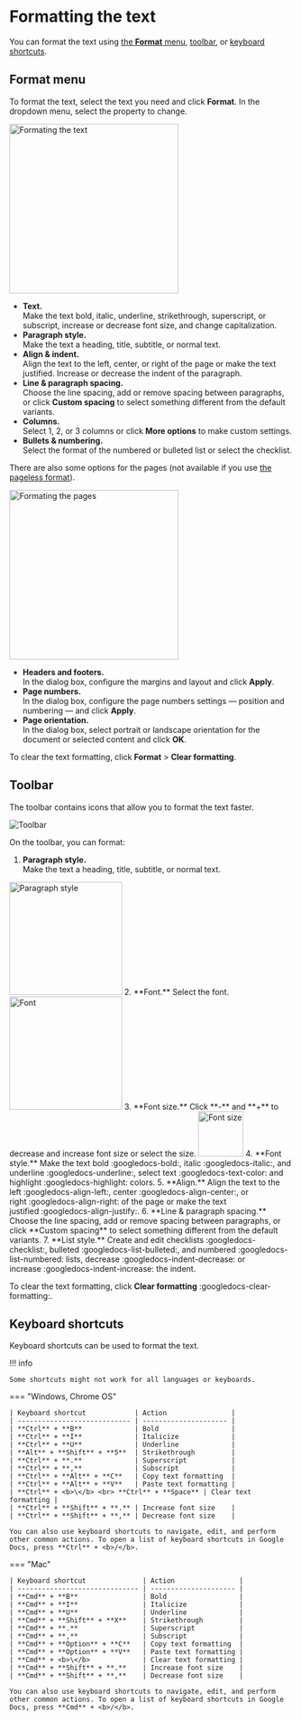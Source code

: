 # Formatting the text

You can format the text using [the **Format** menu](#format-menu), [toolbar](#toolbar), or [keyboard shortcuts](#keyboard-shortcuts).

## Format menu

To format the text, select the text you need and click **Format**. In the dropdown menu, select the property to change.

<img alt="Formating the text" src="/src/img/text-formatting.jpg" class="img-border" width="300px">

* **Text.**  
  Make the text bold, italic, underline, strikethrough, superscript, or subscript, increase or decrease font size, and change capitalization.
* **Paragraph style.**  
  Make the text a heading, title, subtitle, or normal text.
* **Align & indent.**  
  Align the text to the left, center, or right of the page or make the text justified. Increase or decrease the indent of the paragraph.
* **Line & paragraph spacing.**  
  Choose the line spacing, add or remove spacing between paragraphs, or click **Custom spacing** to select something different from the default variants.
* **Columns.**  
  Select 1, 2, or 3 columns or click **More options** to make custom settings.
* **Bullets & numbering.**  
  Select the format of the numbered or bulleted list or select the checklist.

There are also some options for the pages (not available if you use [the pageless format](/src/managing-page-settings/#fn:1)).

<img alt="Formating the pages" src="/src/img/page-formatting.jpg" class="img-border" width="300px">

* **Headers and footers.**  
  In the dialog box, configure the margins and layout and click **Apply**.
* **Page numbers.**  
  In the dialog box, configure the page numbers settings — position and numbering — and click **Apply**.
* **Page orientation.**  
  In the dialog box, select portrait or landscape orientation for the document or selected content and click **OK**.

To clear the text formatting, click **Format** > **Clear formatting**.

## Toolbar

The toolbar contains icons that allow you to format the text faster.

<img alt="Toolbar" src="/src/img/toolbar.jpg" class="img-border">

On the toolbar, you can format:

1. **Paragraph style.**  
   Make the text a heading, title, subtitle, or normal text.  
  <img alt="Paragraph style" src="/src/img/paragraph-style.jpg" class="img-border" width="200px">
2. **Font.**  
   Select the font.  
  <img alt="Font" src="/src/img/font.jpg" class="img-border" width="200px">
3. **Font size.**  
   Click **-** and **+** to decrease and increase font size or select the size.  
  <img alt="Font size" src="/src/img/font-size.jpg" class="img-border" width="80px">
4. **Font style.**   
  Make the text bold&nbsp;:googledocs-bold:, italic&nbsp;:googledocs-italic:, and underline&nbsp;:googledocs-underline:, select text&nbsp;:googledocs-text-color: and highlight&nbsp;:googledocs-highlight: colors.
5. **Align.**  
  Align the text to the left&nbsp;:googledocs-align-left:, center&nbsp;:googledocs-align-center:, or right&nbsp;:googledocs-align-right: of the page or make the text justified&nbsp;:googledocs-align-justify:.
6. **Line & paragraph spacing.**  
  Choose the line spacing, add or remove spacing between paragraphs, or click **Custom spacing** to select something different from the default variants.
7. **List style.**  
  Create and edit checklists&nbsp;:googledocs-checklist:, bulleted&nbsp;:googledocs-list-bulleted:, and numbered&nbsp;:googledocs-list-numbered: lists, decrease&nbsp;:googledocs-indent-decrease: or increase&nbsp;:googledocs-indent-increase: the indent. 

To clear the text formatting, click **Clear formatting**&nbsp;:googledocs-clear-formatting:.

## Keyboard shortcuts

Keyboard shortcuts can be used to format the text.

!!! info

    Some shortcuts might not work for all languages or keyboards.

=== "Windows, Chrome OS"

    | Keyboard shortcut            | Action                |
    | ---------------------------- | --------------------- |
    | **Ctrl** + **B**             | Bold                  |
    | **Ctrl** + **I**             | Italicize             |
    | **Ctrl** + **U**             | Underline             |
    | **Alt** + **Shift** + **5**  | Strikethrough         |
    | **Ctrl** + **.**             | Superscript           |
    | **Ctrl** + **,**             | Subscript             |
    | **Ctrl** + **Alt** + **C**   | Copy text formatting  |
    | **Ctrl** + **Alt** + **V**   | Paste text formatting |
    | **Ctrl** + <b>\</b> <br> **Ctrl** + **Space** | Clear text formatting |
    | **Ctrl** + **Shift** + **.** | Increase font size    |
    | **Ctrl** + **Shift** + **,** | Decrease font size    |

    You can also use keyboard shortcuts to navigate, edit, and perform other common actions. To open a list of keyboard shortcuts in Google Docs, press **Ctrl** + <b>/</b>.

=== "Mac"

    | Keyboard shortcut              | Action                |
    | ------------------------------ | --------------------- |
    | **Cmd** + **B**                | Bold                  |
    | **Cmd** + **I**                | Italicize             |
    | **Cmd** + **U**                | Underline             |
    | **Cmd** + **Shift** + **X**    | Strikethrough         |
    | **Cmd** + **.**                | Superscript           |
    | **Cmd** + **,**                | Subscript             |
    | **Cmd** + **Option** + **C**   | Copy text formatting  |
    | **Cmd** + **Option** + **V**   | Paste text formatting |
    | **Cmd** + <b>\</b>             | Clear text formatting |
    | **Cmd** + **Shift** + **.**    | Increase font size    |
    | **Cmd** + **Shift** + **,**    | Decrease font size    |

    You can also use keyboard shortcuts to navigate, edit, and perform other common actions. To open a list of keyboard shortcuts in Google Docs, press **Cmd** + <b>/</b>.

